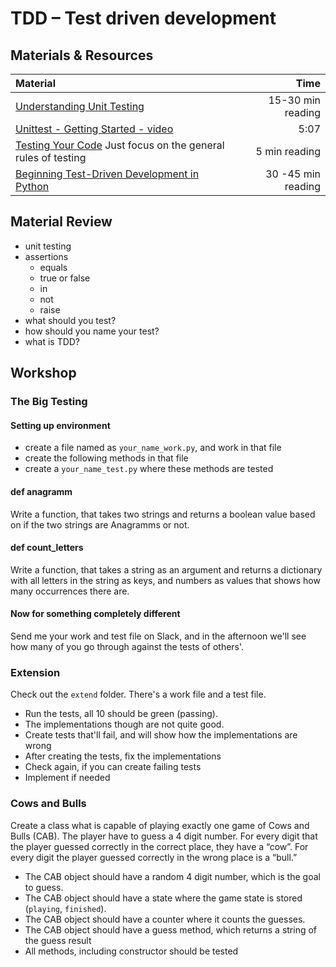 # TDD – Test driven development

## Materials & Resources
| Material | Time |
|:---------|-----:|
| [Understanding Unit Testing](https://jeffknupp.com/blog/2013/12/09/improve-your-python-understanding-unit-testing) | 15-30 min reading |
| [Unittest - Getting Started - video](https://www.youtube.com/watch?v=0Keq3E2bbeE) | 5:07 |
| [Testing Your Code](http://docs.python-guide.org/en/latest/writing/tests/) Just focus on the general rules of testing | 5 min reading |
| [Beginning Test-Driven Development in Python](http://code.tutsplus.com/tutorials/beginning-test-driven-development-in-python--net-30137) | 30 -45 min reading |


## Material Review
- unit testing
- assertions
    - equals
    - true or false
    - in
    - not
    - raise
- what should you test?
- how should you name your test?
- what is TDD?

## Workshop

### The Big Testing

#### Setting up environment
- create a file named as `your_name_work.py`, and work in that file
- create the following methods in that file
- create a `your_name_test.py` where these methods are tested

#### def anagramm
Write a function, that takes two strings and returns a boolean value based on if the two strings are Anagramms or not.

#### def count_letters
Write a function, that takes a string as an argument and returns a dictionary with all letters in the string as keys, and numbers as values that shows how many occurrences there are.

#### Now for something completely different
Send me your work and test file on Slack, and in the afternoon we'll see how many of you go through against the tests of others'.

### Extension
Check out the `extend` folder. There's a work file and a test file.
- Run the tests, all 10 should be green (passing).
- The implementations though are not quite good.
- Create tests that'll fail, and will show how the implementations are wrong
- After creating the tests, fix the implementations
- Check again, if you can create failing tests
- Implement if needed

### Cows and Bulls
Create a class what is capable of playing exactly one game of Cows and Bulls (CAB). The player have to guess a 4 digit number. For every digit that the player guessed correctly in the correct place, they have a “cow”. For every digit the player guessed correctly in the wrong place is a “bull.”
- The CAB object should have a random 4 digit number, which is the goal to guess.
- The CAB object should have a state where the game state is stored (`playing`, `finished`).
- The CAB object should have a counter where it counts the guesses.
- The CAB object should have a guess method, which returns a string of the guess result
- All methods, including constructor should be tested
